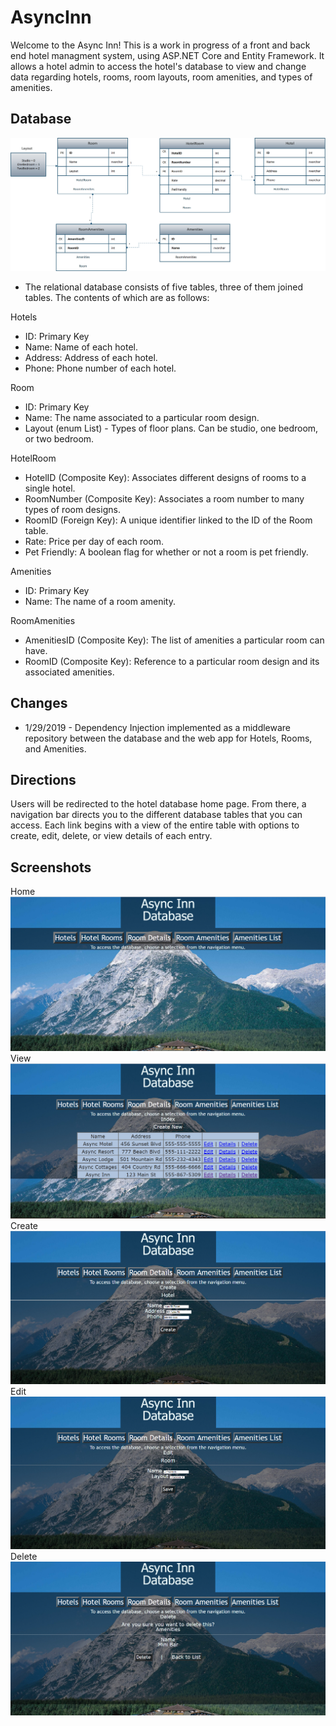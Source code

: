 # AsyncInn
Welcome to the Async Inn! This is a work in progress of a front and back end hotel managment system, using ASP.NET Core and Entity Framework. It allows a hotel admin to access the hotel's database to view and change data regarding hotels, rooms, room layouts, room amenities, and types of amenities.

## Database
![schema](https://github.com/mbgoseco/AsyncInn/blob/master/assets/SchemaAsyncInn.png)
- The relational database consists of five tables, three of them joined tables. The contents of which are as follows:

Hotels
- ID: Primary Key
- Name: Name of each hotel.
- Address: Address of each hotel.
- Phone: Phone number of each hotel.

Room
- ID: Primary Key
- Name: The name associated to a particular room design.
- Layout (enum List) - Types of floor plans. Can be studio, one bedroom, or two bedroom.

HotelRoom
- HotelID (Composite Key): Associates different designs of rooms to a single hotel.
- RoomNumber (Composite Key): Associates a room number to many types of room designs.
- RoomID (Foreign Key): A unique identifier linked to the ID of the Room table.
- Rate: Price per day of each room.
- Pet Friendly: A boolean flag for whether or not a room is pet friendly.

Amenities
- ID: Primary Key
- Name: The name of a room amenity.

RoomAmenities
- AmenitiesID (Composite Key): The list of amenities a particular room can have.
- RoomID (Composite Key): Reference to a particular room design and its associated amenities.

## Changes
- 1/29/2019 - Dependency Injection implemented as a middleware repository between the database and the web app for Hotels, Rooms, and Amenities.

## Directions
Users will be redirected to the hotel database home page. From there, a navigation bar directs you to the different database tables that you can access. Each link begins with a view of the entire table with options to create, edit, delete, or view details of each entry.

## Screenshots
Home
![home](https://github.com/mbgoseco/AsyncInn/blob/master/assets/home.PNG)
View
![database](https://github.com/mbgoseco/AsyncInn/blob/master/assets/database.PNG)
Create
![create](https://github.com/mbgoseco/AsyncInn/blob/master/assets/create.PNG)
Edit
![edit](https://github.com/mbgoseco/AsyncInn/blob/master/assets/edit.PNG)
Delete
![delete](https://github.com/mbgoseco/AsyncInn/blob/master/assets/delete.PNG)

